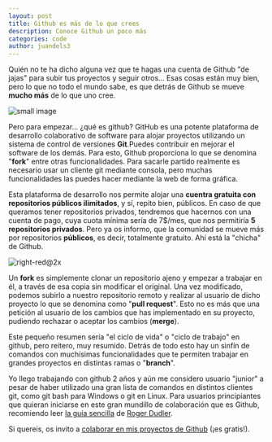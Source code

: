 ```yaml
---
layout: post
title: Github es más de lo que crees
description: Conoce Github un poco más
categories: code
author: juandels3
---
```



Quién no te ha dicho alguna vez que te hagas una cuenta de Github "de jajas" para subir tus proyectos y seguir otros... Esas cosas están muy bien, pero lo que no todo el mundo sabe, es que detrás de Github se mueve **mucho más** de lo que uno cree.

![small image]({{site.baseurl}}/images/github.png)

Pero para empezar... ¿qué es github? GitHub es una potente plataforma de desarrollo colaborativo de software para alojar proyectos utilizando un sistema de control de versiones **Git**.Puedes contribuir en mejorar el software de los demás. Para esto, Github proporciona lo que se denomina "**fork**" entre otras funcionalidades. Para sacarle partido realmente es necesario usar un cliente git mediante consola, pero muchas funcionalidades las puedes hacer mediante la web de forma gráfica.

Esta plataforma de desarrollo nos permite alojar una **cuentra gratuita con repositorios públicos ilimitados**, y sí, repito bien, públicos. En caso de que queramos tener repositorios privados, tendremos que hacernos con una cuenta de pago, cuya cuota mínima sería de 7$/mes, que nos permitiría **5 repositorios privados**. Pero ya os informo, que la comunidad se mueve más por repositorios **públicos**, es decir, totalmente gratuito. Ahí está la "chicha" de Github.

![right-red@2x]({{site.baseurl}}/images/github-2.png)

Un **fork** es simplemente clonar un repositorio ajeno y empezar a trabajar en él, a través de esa copia sin modificar el original. Una vez modificado, podemos subirlo a nuestro repositorio remoto y realizar al usuario de dicho proyecto lo que se denomina como "**pull request**". Esto no es más que una petición al usuario de los cambios que has implementado en su proyecto, pudiendo rechazar o aceptar los cambios (**merge**).

Este pequeño resumen sería "el ciclo de vida" o "ciclo de trabajo" en github, pero reitero, muy resumido. Detrás de todo esto hay un sinfín de comandos con muchísimas funcionalidades que te permiten trabajar en grandes proyectos en distintas ramas o "**branch**".

Yo llego trabajando con github 2 años y aún me considero usuario "junior" a pesar de haber utilizado una gran lista de comandos en distintos clientes git, como git bash para Windows o git en Linux. Para usuarios principiantes que quieran iniciarse en este gran mundillo de colaboración que es Github, recomiendo leer [la guía sencilla](http://rogerdudler.github.io/git-guide/index.es.html) de [Roger Dudler](http://www.twitter.com/rogerdudler).

Si quereis, os invito a [colaborar en mis proyectos de Github](https://github.com/JuandeLS3) (¡es gratis!).
